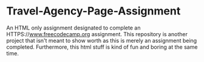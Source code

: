 # Travel-Agency-Page-Assignment
An HTML only assignment designated to complete an HTTPS://www.freecodecamp.org assignment. This repository is another project that isn't meant to show worth as this is merely an assignment being completed. Furthermore, this html stuff is kind of fun and boring at the same time.
